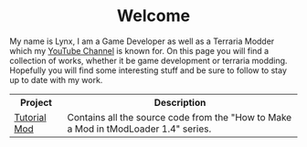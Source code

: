 <h1 align="center">Welcome</h1>

<p>
My name is Lynx, I am a Game Developer as well as a Terraria Modder which my <a href="https://www.youtube.com/channel/UC5W2s79ks1oc_9BUQ_cPyzA">YouTube Channel</a> is known for. On this page you will find a collection of works, whether it be game development or terraria modding. Hopefully you will find some interesting stuff and be sure to follow to stay up to date with my work.  
</p>

<table style="min-width: 80%">
  <tr>
    <th>Project</th>
    <th>Description</th>
  </tr>
  <tr>
    <td><a href="https://github.com/FoolsLynx/TutorialMod/">Tutorial Mod</a></td>
    <td>Contains all the source code from the "How to Make a Mod in tModLoader 1.4" series.
  </tr>
</table>
